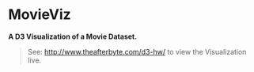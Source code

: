 MovieViz
========

**A D3 Visualization of a Movie Dataset.**
> See: http://www.theafterbyte.com/d3-hw/ to view the Visualization live.
